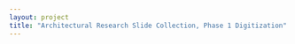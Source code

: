 ```yaml
--- 
layout: project 
title: "Architectural Research Slide Collection, Phase 1 Digitization" 
---
```



